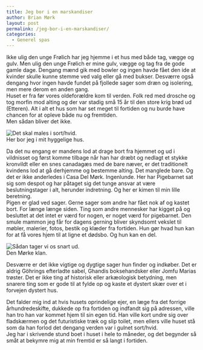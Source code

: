 ```yaml
---
title: Jeg bor i en marskandiser
author: Brian Mørk
layout: post
permalink: /jeg-bor-i-en-marskandiser/
categories:
  - Generel spas
---
```

Ikke ulig den unge Frølich har jeg hjemme i et hus med både tag, vægge og gulv. Men ulig den unge Frølich er mine gulv, vægge og tag fra de gode gamle dage. Dengang mænd gik med bowler og ingen havde fået den ide at kvinder skulle kunne stemme ved valg eller gå med bukser. Desværre også dengang hvor ingen havde fundet på fjollede sager som dræn og isolering, men mere derom en anden gang.  
Huset er fra før vores oldeforældre kom til verden. Folk red med drosche og tog morfin mod alting og der var stadig små 15 år til den store krig brød ud (Etteren). Alt i alt et hus som har set meget til fortiden og nu burde have chancen for at opleve både nu og fremtiden.  
Men sådan bliver det ikke. 

<div class="bitImage bitCenter" style="width: 358px">
  <img src="http://www.abekat.net/wp-content/images/hus2.jpg" alt="Det skal males i sort/hvid." /><br /> Her bor jeg i mit hyggelige hus.
</div>

Da det nu engang er mandens lod at drage bort fra hjemmet og ud i vildnisset og først komme tilbage når han har dræbt og nedlagt et stykke kronvildt eller en snes canadagæs med de bare næver, er det traditionelt kvindens lod at gå derhjemme og bestemme alting. Det manglede bare. Og det er ikke anderledes i Casa Del Mørk. Ingenlunde. Her har Pigebarnet sat sig som despot og har påtaget sig det tunge ansvar at være beslutningstager i alt, herunder indretning. Og her er kimen til min lille beretning.  
Pigen er glad ved sager. Gerne sager som andre har fået nok af og kastet bort. For længe længe siden. Ting som andre mennesker har kigget på og besluttet at det intet er værd for nogen, er noget værd for pigebarnet. Den smule mammon jeg får for dagens gerning bliver skyndsomt vekslet til møbler, malerier, fotos, bestik og klæder fra fortiden. Hun gør hvad hun kan for at få vores hjem til at ligne et dødsbo. Og hun kan en del.

<div class="bitImage bitLeft" style="width: 208px">
  <img src="http://www.abekat.net/wp-content/images/familie.jpg" alt="Sådan tager vi os snart ud." /><br /> Den Mørke klan.
</div>

Desværre er det ikke vigtige og dygtige sager hun finder og indkøber. Det er aldrig Göhrings efterladte sabel, Ghandis boksehandsker eller Jomfu Marias trøster. Det er ikke ting af historisk eller arkæologisk betydning, men snarere ting som er gode til at fylde op og kaste et dystert skær over et i forvejen dystert hus. 

Det falder mig ind at hvis husets oprindelige ejer, en læge fra det forrige århundredeskifte, dukkede op fra fortiden og indfandt sig på adressen, ville han tro han var kommet hjem til sin egen tid. Han ville kort undre sig over fladskærmen og det futuristiske træk og slip toilet, men ellers ville huset stå som da han forlod det dengang verden var i gulnet sort/hvid.  
Jeg har i skrivende stund boet i huset i hele to måneder, og det begynder så småt at bekymre mig at min fremtid er så langt i fortiden.